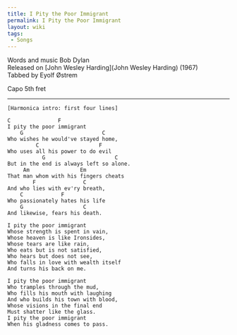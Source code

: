 ```yaml
---
title: I Pity the Poor Immigrant
permalink: I Pity the Poor Immigrant
layout: wiki
tags:
 - Songs
---
```


Words and music Bob Dylan  
Released on [John Wesley Harding](John Wesley Harding)
(1967)  
Tabbed by Eyolf Østrem

Capo 5th fret

* * * * *

    [Harmonica intro: first four lines] 

    C               F
    I pity the poor immigrant
        G                         C
    Who wishes he would've stayed home,
             C                   F
    Who uses all his power to do evil
               G                      C
    But in the end is always left so alone.
         Am                Em
    That man whom with his fingers cheats
            F               C
    And who lies with ev'ry breath,
        C            F
    Who passionately hates his life
        G                   C
    And likewise, fears his death.

    I pity the poor immigrant
    Whose strength is spent in vain,
    Whose heaven is like Ironsides,
    Whose tears are like rain,
    Who eats but is not satisfied,
    Who hears but does not see,
    Who falls in love with wealth itself
    And turns his back on me.

    I pity the poor immigrant
    Who tramples through the mud,
    Who fills his mouth with laughing
    And who builds his town with blood,
    Whose visions in the final end
    Must shatter like the glass.
    I pity the poor immigrant
    When his gladness comes to pass.
